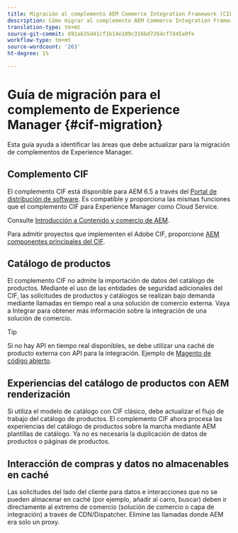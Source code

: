```yaml
---
title: Migración al complemento AEM Commerce Integration Framework (CIF)
description: Cómo migrar al complemento AEM Commerce Integration Framework (CIF) desde una versión antigua
translation-type: tm+mt
source-git-commit: d92a635d41cf1b14e109c316bd7264cf7d45a9fe
workflow-type: tm+mt
source-wordcount: '263'
ht-degree: 1%

---
```


# Guía de migración para el complemento de Experience Manager {#cif-migration}

Esta guía ayuda a identificar las áreas que debe actualizar para la migración de complementos de Experience Manager.

## Complemento CIF

El complemento CIF está disponible para AEM 6.5 a través del [Portal de distribución de software](https://experience.adobe.com/#/downloads/content/software-distribution/en/aem.html). Es compatible y proporciona las mismas funciones que el complemento CIF para Experience Manager como Cloud Service.

Consulte [Introducción a Contenido y comercio de AEM](getting-started.md).

Para admitir proyectos que implementen el Adobe CIF, proporcione [AEM componentes principales del CIF](https://github.com/adobe/aem-core-cif-components).

## Catálogo de productos

El complemento CIF no admite la importación de datos del catálogo de productos. Mediante el uso de las entidades de seguridad adicionales del CIF, las solicitudes de productos y catálogos se realizan bajo demanda mediante llamadas en tiempo real a una solución de comercio externa. Vaya a Integrar para obtener más información sobre la integración de una solución de comercio.

>[!TIP]
>
>Si no hay API en tiempo real disponibles, se debe utilizar una caché de producto externa con API para la integración. Ejemplo de [Magento de código abierto](https://magento.com/products/magento-open-source).

## Experiencias del catálogo de productos con AEM renderización

Si utiliza el modelo de catálogo con CIF clásico, debe actualizar el flujo de trabajo del catálogo de productos. El complemento CIF ahora procesa las experiencias del catálogo de productos sobre la marcha mediante AEM plantillas de catálogo. Ya no es necesaria la duplicación de datos de productos o páginas de productos.

## Interacción de compras y datos no almacenables en caché

Las solicitudes del lado del cliente para datos e interacciones que no se pueden almacenar en caché (por ejemplo, añadir al carro, buscar) deben ir directamente al extremo de comercio (solución de comercio o capa de integración) a través de CDN/Dispatcher. Elimine las llamadas donde AEM era solo un proxy.
